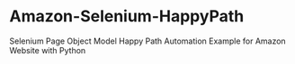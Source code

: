 # Amazon-Selenium-HappyPath
Selenium Page Object Model Happy Path Automation Example for Amazon Website with Python
